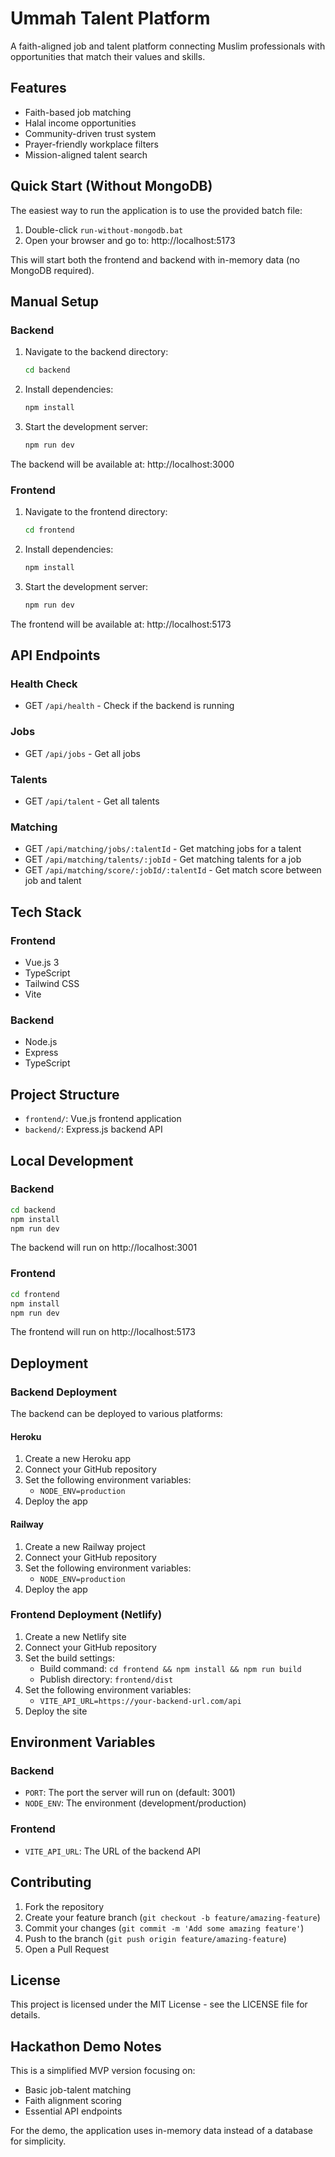 # Ummah Talent Platform

A faith-aligned job and talent platform connecting Muslim professionals with opportunities that match their values and skills.

## Features

- Faith-based job matching
- Halal income opportunities
- Community-driven trust system
- Prayer-friendly workplace filters
- Mission-aligned talent search

## Quick Start (Without MongoDB)

The easiest way to run the application is to use the provided batch file:

1. Double-click `run-without-mongodb.bat`
2. Open your browser and go to: http://localhost:5173

This will start both the frontend and backend with in-memory data (no MongoDB required).

## Manual Setup

### Backend

1. Navigate to the backend directory:
   ```bash
   cd backend
   ```

2. Install dependencies:
   ```bash
   npm install
   ```

3. Start the development server:
   ```bash
   npm run dev
   ```

The backend will be available at: http://localhost:3000

### Frontend

1. Navigate to the frontend directory:
   ```bash
   cd frontend
   ```

2. Install dependencies:
   ```bash
   npm install
   ```

3. Start the development server:
   ```bash
   npm run dev
   ```

The frontend will be available at: http://localhost:5173

## API Endpoints

### Health Check
- GET `/api/health` - Check if the backend is running

### Jobs
- GET `/api/jobs` - Get all jobs

### Talents
- GET `/api/talent` - Get all talents

### Matching
- GET `/api/matching/jobs/:talentId` - Get matching jobs for a talent
- GET `/api/matching/talents/:jobId` - Get matching talents for a job
- GET `/api/matching/score/:jobId/:talentId` - Get match score between job and talent

## Tech Stack

### Frontend
- Vue.js 3
- TypeScript
- Tailwind CSS
- Vite

### Backend
- Node.js
- Express
- TypeScript

## Project Structure

- `frontend/`: Vue.js frontend application
- `backend/`: Express.js backend API

## Local Development

### Backend

```bash
cd backend
npm install
npm run dev
```

The backend will run on http://localhost:3001

### Frontend

```bash
cd frontend
npm install
npm run dev
```

The frontend will run on http://localhost:5173

## Deployment

### Backend Deployment

The backend can be deployed to various platforms:

#### Heroku

1. Create a new Heroku app
2. Connect your GitHub repository
3. Set the following environment variables:
   - `NODE_ENV=production`
4. Deploy the app

#### Railway

1. Create a new Railway project
2. Connect your GitHub repository
3. Set the following environment variables:
   - `NODE_ENV=production`
4. Deploy the app

### Frontend Deployment (Netlify)

1. Create a new Netlify site
2. Connect your GitHub repository
3. Set the build settings:
   - Build command: `cd frontend && npm install && npm run build`
   - Publish directory: `frontend/dist`
4. Set the following environment variables:
   - `VITE_API_URL=https://your-backend-url.com/api`
5. Deploy the site

## Environment Variables

### Backend

- `PORT`: The port the server will run on (default: 3001)
- `NODE_ENV`: The environment (development/production)

### Frontend

- `VITE_API_URL`: The URL of the backend API

## Contributing

1. Fork the repository
2. Create your feature branch (`git checkout -b feature/amazing-feature`)
3. Commit your changes (`git commit -m 'Add some amazing feature'`)
4. Push to the branch (`git push origin feature/amazing-feature`)
5. Open a Pull Request

## License

This project is licensed under the MIT License - see the LICENSE file for details. 

## Hackathon Demo Notes

This is a simplified MVP version focusing on:
- Basic job-talent matching
- Faith alignment scoring
- Essential API endpoints

For the demo, the application uses in-memory data instead of a database for simplicity. 